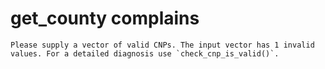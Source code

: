 # get_county complains

    Please supply a vector of valid CNPs. The input vector has 1 invalid values. For a detailed diagnosis use `check_cnp_is_valid()`.

